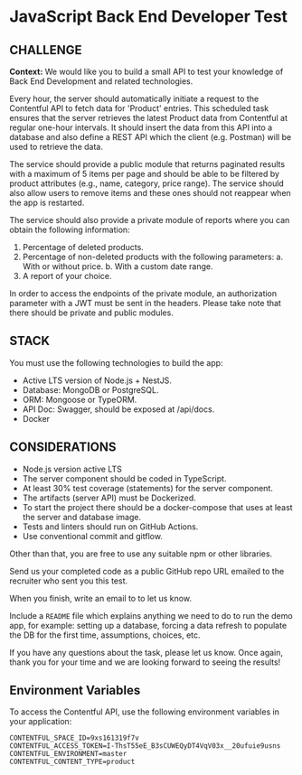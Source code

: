 # JavaScript Back End Developer Test

## CHALLENGE

**Context:** We would like you to build a small API to test your knowledge of Back End Development and related technologies.

Every hour, the server should automatically initiate a request to the Contentful API to fetch data for 'Product' entries. This scheduled task ensures that the server retrieves the latest Product data from Contentful at regular one-hour intervals. It should insert the data from this API into a database and also define a REST API which the client (e.g. Postman) will be used to retrieve the data.


The service should provide a public module that returns paginated results with a maximum of 5 items per page and should be able to be filtered by product attributes (e.g., name, category, price range). The service should also allow users to remove items and these ones should not reappear when the app is restarted.

The service should also provide a private module of reports where you can obtain the following information:

1.  Percentage of deleted products.
2.  Percentage of non-deleted products with the following parameters:
    a.  With or without price.
    b.  With a custom date range.
3.  A report of your choice.

In order to access the endpoints of the private module, an authorization parameter with a JWT must be sent in the headers. Please take note that there should be private and public modules.

## STACK

You must use the following technologies to build the app:

*   Active LTS version of Node.js + NestJS.
*   Database: MongoDB or PostgreSQL.
*   ORM: Mongoose or TypeORM.
*   API Doc: Swagger, should be exposed at /api/docs.
*   Docker

## CONSIDERATIONS

*   Node.js version active LTS
*   The server component should be coded in TypeScript.
*   At least 30% test coverage (statements) for the server component.
*   The artifacts (server API) must be Dockerized.
*   To start the project there should be a docker-compose that uses at least the server and database image.
*   Tests and linters should run on GitHub Actions.
*   Use conventional commit and gitflow.

Other than that, you are free to use any suitable npm or other libraries.

Send us your completed code as a public GitHub repo URL emailed to the recruiter who sent you this test.

When you finish, write an email to <recruiter email> to let us know.

Include a `README` file which explains anything we need to do to run the demo app, for example: setting up a database, forcing a data refresh to populate the DB for the first time, assumptions, choices, etc.

If you have any questions about the task, please let us know.
Once again, thank you for your time and we are looking forward to seeing the results!

## Environment Variables

To access the Contentful API, use the following environment variables in your application:

```
CONTENTFUL_SPACE_ID=9xs161319f7v
CONTENTFUL_ACCESS_TOKEN=I-ThsT55eE_B3sCUWEQyDT4VqV03x__20ufuie9usns
CONTENTFUL_ENVIRONMENT=master
CONTENTFUL_CONTENT_TYPE=product
```
